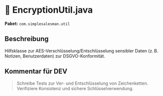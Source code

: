 # 📄 EncryptionUtil.java

**Paket:** `com.simplesalesman.util`

## Beschreibung
Hilfsklasse zur AES-Verschlüsselung/Entschlüsselung sensibler Daten (z. B. Notizen, Benutzerdaten) zur DSGVO-Konformität.

## Kommentar für DEV
> Schreibe Tests zur Ver- und Entschlüsselung von Zeichenketten. Verifiziere Konsistenz und sichere Schlüsselverwendung.